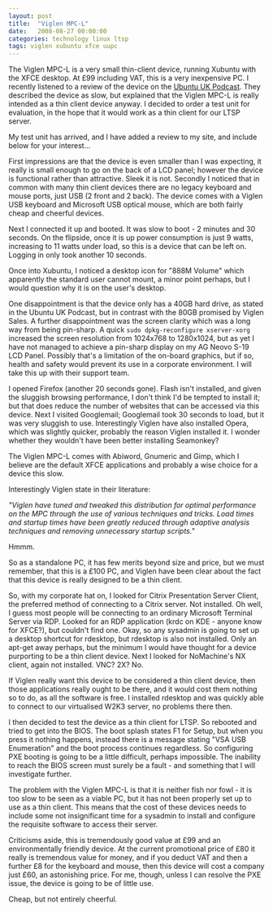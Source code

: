 ```yaml
---
layout: post
title:  "Viglen MPC-L"
date:   2008-08-27 00:00:00
categories: technology linux ltsp
tags: viglen xubuntu xfce uupc 
---
```


The Viglen MPC-L is a very small thin-client device, running Xubuntu with the XFCE desktop.  At &#163;99 including VAT, this is a very inexpensive PC.  I recently listened to a review of the device on the [Ubuntu UK Podcast](http://podcast.ubuntu-uk.org/).  They described the device as slow, but explained that the Viglen MPC-L is really intended as a thin client device anyway.  I decided to order a test unit for evaluation, in the hope that it would work as a thin client for our LTSP server.

<!--more-->

My test unit has arrived, and I have added a review to my site, and include below for your interest...

First impressions are that the device is even smaller than I was expecting, it really is small enough to go on the back of a LCD panel; however the device is functional rather than attractive.  Sleek it is not.  Secondly I noticed that in common with many thin client devices there are no legacy keyboard and mouse ports, just USB (2 front and 2 back).  The device comes with a Viglen USB keyboard and Microsoft USB optical mouse, which are both fairly cheap and cheerful devices.

Next I connected it up and booted.  It was slow to boot - 2 minutes and 30 seconds.  On the flipside, once it is up power consumption is just 9 watts, increasing to 11 watts under load, so this is a device that can be left on.  Logging in only took another 10 seconds.

Once into Xubuntu, I noticed a desktop icon for "888M Volume" which apparently the standard user cannot mount, a minor point perhaps, but I would question why it is on the user's desktop.

One disappointment is that the device only has a 40GB hard drive, as stated in the Ubuntu UK Podcast, but in contrast with the 80GB promised by Viglen Sales.  A further disappointment was the screen clarity which was a long way from being pin-sharp.  A quick `sudo dpkg-reconfigure xserver-xorg` increased the screen resolution from 1024x768 to 1280x1024, but as yet I have not managed to achieve a pin-sharp display on my AG Neovo S-19 LCD Panel.  Possibly that's a limitation of the on-board graphics, but if so, health and safety would prevent its use in a corporate environment.  I will take this up with their support team.

I opened Firefox (another 20 seconds gone).  Flash isn't installed, and given the sluggish browsing performance, I don't think I'd be tempted to install it; but that does reduce the number of websites that can be accessed via this device.  Next I visited Googlemail; Googlemail took 30 seconds to load, but it was very sluggish to use.  Interestingly Viglen have also installed Opera, which was slightly quicker, probably the reason Viglen installed it.  I wonder whether they wouldn't have been better installing Seamonkey?

The Viglen MPC-L comes with Abiword, Gnumeric and Gimp, which I believe are the default XFCE applications and probably a wise choice for a device this slow.

Interestingly Viglen state in their literature:

*"Viglen have tuned and tweaked this distribution for optimal performance on the MPC through the use of  various  techniques  and  tricks.  Load  times  and  startup  times  have  been  greatly  reduced  through adaptive  analysis  techniques  and  removing  unnecessary  startup  scripts."*

Hmmm.

So as a standalone PC, it has few merits beyond size and price, but we must remember, that this is a &#163;100 PC, and Viglen have been clear about the fact that this device is really designed to be a thin client.

So, with my corporate hat on, I looked for Citrix Presentation Server Client, the preferred method of connecting to a Citrix server.  Not installed.  Oh well, I guess most people will be connecting to an ordinary Microsoft Terminal Server via RDP.  Looked for an RDP application (krdc on KDE - anyone know for XFCE?), but couldn't find one.  Okay, so any sysadmin is going to set up a desktop shortcut for rdesktop, but rdesktop is also not installed.  Only an apt-get away perhaps, but the minimum I would have thought for a device purporting to be a thin client device.  Next I looked for NoMachine's NX client, again not installed.  VNC?  2X?  No.

If Viglen really want this device to be considered a thin client device, then those applications really ought to be there, and it would cost them nothing so to do, as all the software is free.  I installed rdesktop and was quickly able to connect to our virtualised W2K3 server, no problems there then.

I then decided to test the device as a thin client for LTSP.  So rebooted and tried to get into the BIOS.  The boot splash states F1 for Setup, but when you press it nothing happens, instead there is a message stating "VSA USB Enumeration" and the boot process continues regardless.  So configuring PXE booting is going to be a little difficult, perhaps impossible.  The inability to reach the BIOS screen must surely be a fault - and something that I will investigate further.

The problem with the Viglen MPC-L is that it is neither fish nor fowl - it is too slow to be seen as a viable PC, but it has not been properly set up to use as a thin client.  This means that the cost of these devices needs to include some not insignificant time for a sysadmin to install and configure the requisite software to access their server.

Criticisms aside, this is tremendously good value at &#163;99 and an environmentally friendly device.  At the current promotional price of &#163;80 it really is tremendous value for money, and if you deduct VAT and then a further &#163;8 for the keyboard and mouse, then this device will cost a company just &#163;60, an astonishing price.  For me, though, unless I can resolve the PXE issue, the device is going to be of little use.

Cheap, but not entirely cheerful.

